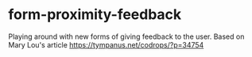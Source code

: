 # form-proximity-feedback
Playing around with new forms of giving feedback to the user. Based on Mary Lou's article https://tympanus.net/codrops/?p=34754
